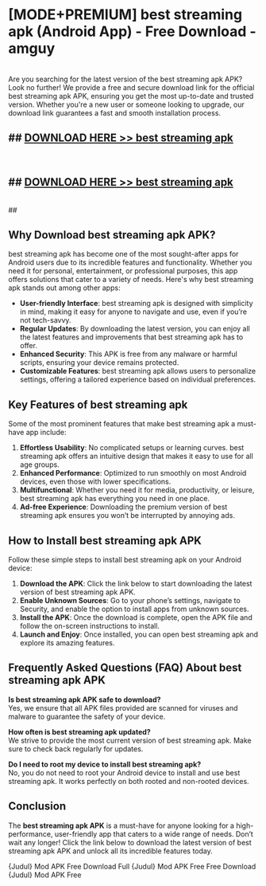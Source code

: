 # [MODE+PREMIUM] best streaming apk (Android App) - Free Download - amguy <br>
<br>
Are you searching for the latest version of the best streaming apk APK? Look no further! We provide a free and secure download link for the official best streaming apk APK, ensuring you get the most up-to-date and trusted version. Whether you're a new user or someone looking to upgrade, our download link guarantees a fast and smooth installation process.


## ##  [DOWNLOAD HERE >> best streaming apk](http://freeplayer.one?title=best_streaming_apk&ref=git)
  <br>

##  ## [DOWNLOAD HERE >> best streaming apk](http://freeplayer.one?title=best_streaming_apk&ref=git)
  <br>
  ##



## Why Download best streaming apk APK?

best streaming apk has become one of the most sought-after apps for Android users due to its incredible features and functionality. Whether you need it for personal, entertainment, or professional purposes, this app offers solutions that cater to a variety of needs. Here's why best streaming apk stands out among other apps:

- **User-friendly Interface**: best streaming apk is designed with simplicity in mind, making it easy for anyone to navigate and use, even if you’re not tech-savvy.
- **Regular Updates**: By downloading the latest version, you can enjoy all the latest features and improvements that best streaming apk has to offer.
- **Enhanced Security**: This APK is free from any malware or harmful scripts, ensuring your device remains protected.
- **Customizable Features**: best streaming apk allows users to personalize settings, offering a tailored experience based on individual preferences.

## Key Features of best streaming apk

Some of the most prominent features that make best streaming apk a must-have app include:

1. **Effortless Usability**: No complicated setups or learning curves. best streaming apk offers an intuitive design that makes it easy to use for all age groups.
2. **Enhanced Performance**: Optimized to run smoothly on most Android devices, even those with lower specifications.
3. **Multifunctional**: Whether you need it for media, productivity, or leisure, best streaming apk has everything you need in one place.
4. **Ad-free Experience**: Downloading the premium version of best streaming apk ensures you won’t be interrupted by annoying ads.

## How to Install best streaming apk APK

Follow these simple steps to install best streaming apk on your Android device:

1. **Download the APK**: Click the link below to start downloading the latest version of best streaming apk APK.
2. **Enable Unknown Sources**: Go to your phone’s settings, navigate to Security, and enable the option to install apps from unknown sources.
3. **Install the APK**: Once the download is complete, open the APK file and follow the on-screen instructions to install.
4. **Launch and Enjoy**: Once installed, you can open best streaming apk and explore its amazing features.

## Frequently Asked Questions (FAQ) About best streaming apk APK

**Is best streaming apk APK safe to download?**  
Yes, we ensure that all APK files provided are scanned for viruses and malware to guarantee the safety of your device.

**How often is best streaming apk updated?**  
We strive to provide the most current version of best streaming apk. Make sure to check back regularly for updates.

**Do I need to root my device to install best streaming apk?**  
No, you do not need to root your Android device to install and use best streaming apk. It works perfectly on both rooted and non-rooted devices.

## Conclusion

The **best streaming apk APK** is a must-have for anyone looking for a high-performance, user-friendly app that caters to a wide range of needs. Don’t wait any longer! Click the link below to download the latest version of best streaming apk APK and unlock all its incredible features today.

{Judul} Mod APK Free
Download Full {Judul} Mod APK Free
Free Download {Judul} Mod APK Free

